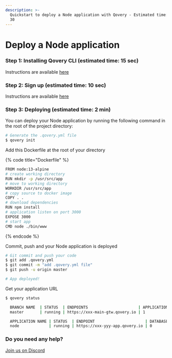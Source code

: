 ```yaml
---
description: >-
  Quickstart to deploy a Node application with Qovery - Estimated time: < 2 min
  30
---
```


# Deploy a Node application

### Step 1: Installing Qovery CLI \(estimated time: 15 sec\)

Instructions are available [here](../../extending-qovery/cli.md)

### Step 2: Sign up \(estimated time: 10 sec\)

Instructions are available [here](../sign-up.md)

### Step 3: Deploying \(estimated time: 2 min\)

You can deploy your Node application by running the following command in the root of the project directory:

```bash
# Generate the .qovery.yml file
$ qovery init
```

Add this Dockerfile at the root of your directory

{% code title="Dockerfile" %}
```bash
FROM node:13-alpine
# create working directory
RUN mkdir -p /usr/src/app
# move to working directory
WORKDIR /usr/src/app
# copy source to docker image
COPY . .
# download dependencies
RUN npm install
# application listen on port 3000
EXPOSE 3000
# start app
CMD node ./bin/www
```
{% endcode %}

Commit, push and your Node application is deployed

```bash
# Git commit and push your code
$ git add .qovery.yml
$ git commit -m "add .qovery.yml file"
$ git push -u origin master

# App deployed!
```

Get your application URL

```bash
$ qovery status

  BRANCH NAME  | STATUS  | ENDPOINTS                      | APPLICATIONS | DATABASES | BROKERS | STORAGE
  master       | running | https://xxx-main-gtw.qovery.io | 1            | 0         | 0       | 0

  APPLICATION NAME | STATUS  | ENDPOINT                      | DATABASES | BROKERS | STORAGE
  node             | running | https://xxx-yyy-app.qovery.io | 0         | 0       | 0
```

### Do you need any help?

[Join us on Discord](https://discord.qovery.com)


